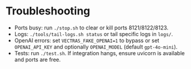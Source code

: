 # Troubleshooting

- Ports busy: run `./stop.sh` to clear or kill ports 8121/8122/8123.
- Logs: `./tools/tail-logs.sh status` or tail specific logs in `logs/`.
- OpenAI errors: set `VECTRAS_FAKE_OPENAI=1` to bypass or set `OPENAI_API_KEY` and optionally `OPENAI_MODEL` (default `gpt-4o-mini`).
- Tests: run `./test.sh`. If integration hangs, ensure uvicorn is available and ports are free.


